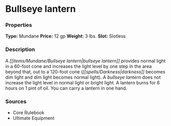﻿---
Title: "Bullseye lantern"
Type: "Mundane"
Price: "12 gp"
Weight: "3 lbs."
Slot: "Slotless"
Description: |
  "A bullseye lantern provides normal light in a 60-foot cone and increases the light level by one step in the area beyond that, out to a 120-foot cone (darkness becomes dim light and dim light becomes normal light). A bullseye lantern does not increase the light level in normal light or bright light. A lantern burns for 6 hours on 1 pint of oil. You can carry a lantern in one hand."
Sources: "['Core Rulebook', 'Ultimate Equipment']"
---

# Bullseye lantern

### Properties

**Type:** Mundane **Price:** 12 gp **Weight:** 3 lbs. **Slot:** Slotless

### Description

A _[[items/Mundane/Bullseye lantern|bullseye lantern]]_ provides normal light in a 60-foot cone and increases the light level by one step in the area beyond that, out to a 120-foot cone (_[[spells/Darkness|darkness]]_ becomes dim light and dim light becomes normal light). A _bullseye lantern_ does not increase the light level in normal light or bright light. A lantern burns for 6 hours on 1 pint of oil. You can carry a lantern in one hand.

### Sources

* Core Rulebook
* Ultimate Equipment